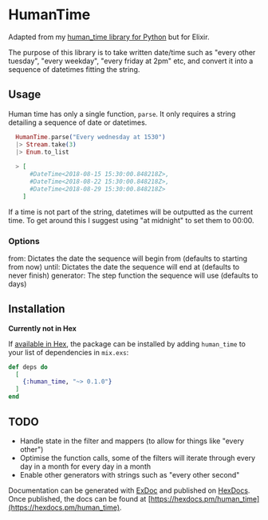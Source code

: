 # HumanTime
Adapted from my [human_time library for Python](https://github.com/Teifion/human_time_py) but for Elixir.

The purpose of this library is to take written date/time such as "every other tuesday", "every weekday", "every friday at 2pm" etc, and convert it into a sequence of datetimes fitting the string.

## Usage
Human time has only a single function, `parse`. It only requires a string detailing a sequence of date or datetimes.

```elixir
  HumanTime.parse("Every wednesday at 1530")
  |> Stream.take(3)
  |> Enum.to_list
  
  > [
      #DateTime<2018-08-15 15:30:00.848218Z>,
      #DateTime<2018-08-22 15:30:00.848218Z>,
      #DateTime<2018-08-29 15:30:00.848218Z>
    ]
```

If a time is not part of the string, datetimes will be outputted as the current time. To get around this I suggest using "at midnight" to set them to 00:00.

### Options
from: Dictates the date the sequence will begin from (defaults to starting from now)
until: Dictates the date the sequence will end at (defaults to never finish)
generator: The step function the sequence will use (defaults to days)

## Installation
**Currently not in Hex**

If [available in Hex](https://hex.pm/docs/publish), the package can be installed
by adding `human_time` to your list of dependencies in `mix.exs`:

```elixir
def deps do
  [
    {:human_time, "~> 0.1.0"}
  ]
end
```

## TODO
 - Handle state in the filter and mappers (to allow for things like "every other")
 - Optimise the function calls, some of the filters will iterate through every day in a month for every day in a month
 - Enable other generators with strings such as "every other second"

Documentation can be generated with [ExDoc](https://github.com/elixir-lang/ex_doc)
and published on [HexDocs](https://hexdocs.pm). Once published, the docs can
be found at [https://hexdocs.pm/human_time](https://hexdocs.pm/human_time).

